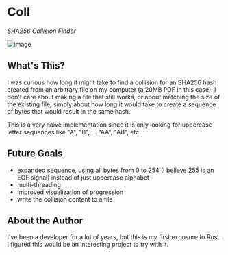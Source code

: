 # Coll

_SHA256 Collision Finder_

![image](https://user-images.githubusercontent.com/6520433/148701593-0a0c92ae-51b7-4d1c-a2b5-3c57b78f23a7.png)

## What's This?

I was curious how long it might take to find a collision for an SHA256 hash created from an arbitrary file on my computer (a 20MB PDF in this case). I don't care about making a file that still works, or about matching the size of the existing file, simply about how long it would take to create a sequence of bytes that would result in the same hash.

This is a very naive implementation since it is only looking for uppercase letter sequences like "A", "B", ... "AA", "AB", etc.

## Future Goals

* expanded sequence, using all bytes from 0 to 254 (I believe 255 is an EOF signal) instead of just uppercase alphabet
* multi-threading
* improved visualization of progression
* write the collision content to a file

## About the Author

I've been a developer for a lot of years, but this is my first exposure to Rust. I figured this would be an interesting project to try with it.

